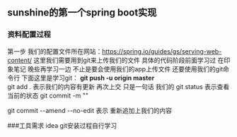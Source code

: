 ## sunshine的第一个spring boot实现

### 资料配置过程
第一步 我们的配置文件所在网站：https://spring.io/guides/gs/serving-web-content/
这里我们需要用到git来上传我们的文件 具体的代码阶段前面学习过 在印象笔记 晚些再学习一边
不止是要会使用我们的app上传文件 还要使用我们的git命令行
下面这里是学习git：
 **git  push -u origin master**  
 git add . 表示我们的内容有更新 再次上交 只是一句话 我们的
 git status 表示查看当前的状态
 git commit -m ""

git commit --amend --no-edit
表示 重新追加上我们的内容

###工具需求
idea git安装过程自行学习